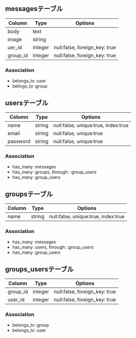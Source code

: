 ## messagesテーブル
|Column|Type|Options|
|------|----|-------|
|body|text||
|image|string||
|uer_id|integer|null:false, foreign_key: true|
|group_id|integer|null:false, foreign_key: true|
### Association
- belongs_to :user
- belings_to :group


## usersテーブル
|Column|Type|Options|
|------|----|-------|
|name|string|null:false, unique:true, index:true|
|email|string|null:false, unique:true|
|password|string|null:false, unique:true|

### Association
- has_many :messages
- has_many :groups, through: :group_users
- has_many :group_users


## groupsテーブル
|Column|Type|Options|
|------|----|-------|
|name|string|null:false, unique:true, index:true|

### Association
- has_many :messages
- has_many :users, through: :group_users
- has_many :group_users


## groups_usersテーブル
|Column|Type|Options|
|------|----|-------|
|group_id|integer|null:false, foreign_key: true|
|user_id|integer|null:false, foreign_key: true|

### Association
- belongs_to :group
- belongs_to :user